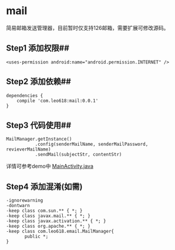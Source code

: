 # mail
简易邮箱发送管理器，目前暂时仅支持126邮箱，需要扩展可修改源码。


## Step1 添加权限##


    <uses-permission android:name="android.permission.INTERNET" />

## Step2 添加依赖##

	dependencies {
		compile 'com.leo618:mail:0.0.1'
	}

## Step3 代码使用##

	MailManager.getInstance()
               .config(senderMailName, senderMailPassword, revieverMailName)
               .sendMail(subjectStr, contentStr)

详情可参考demo中 [MainActivity.java](https://github.com/Leo0618/mail/blob/master/app/src/main/java/com/leo618/email/MainActivity.java "MainActivity.java")

## Step4 添加混淆(如需) ##

	-ignorewarning
	-dontwarn
	-keep class com.sun.** { *; }
	-keep class javax.mail.** { *; }
	-keep class javax.activation.** { *; }
	-keep class org.apache.** { *; }
	-keep class com.leo618.email.MailManager{
	       public *;
	}
